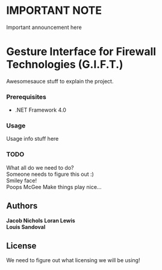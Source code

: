 # IMPORTANT NOTE #
Important announcement here

# Gesture Interface for Firewall Technologies (G.I.F.T.)

Awesomesauce stuff to explain the project.

### Prerequisites

- .NET Framework 4.0

### Usage

Usage info stuff here

### TODO

What all do we need to do?  
Someone needs to figure this out :)  
Smiley face!  
Poops McGee
Make things play nice...

## Authors

**Jacob Nichols**
**Loran Lewis**  
**Louis Sandoval**  

## License

We need to figure out what licensing we will be using!
